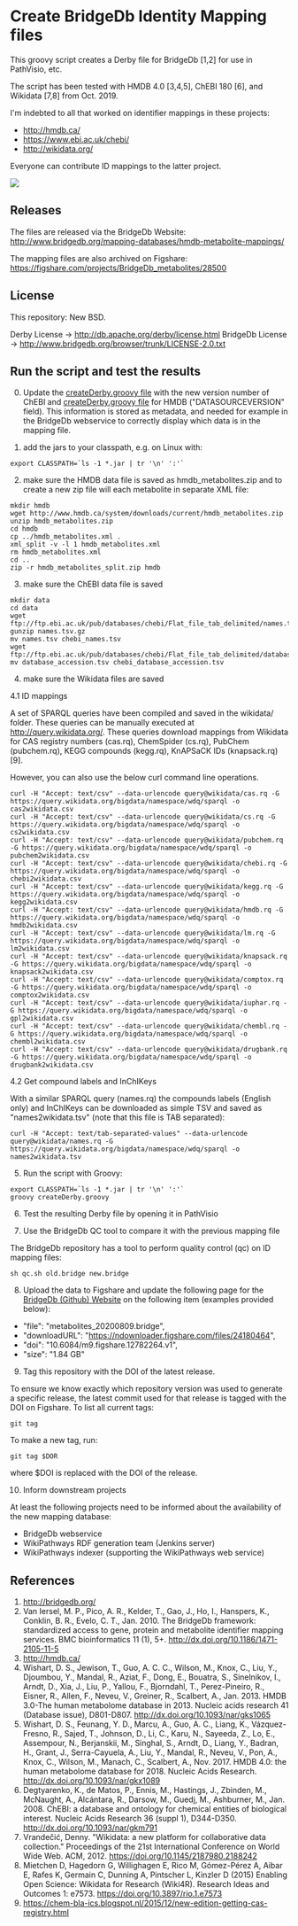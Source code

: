 Create BridgeDb Identity Mapping files
======================================

This groovy script creates a Derby file for BridgeDb [1,2] for use in PathVisio,
etc.

The script has been tested with HMDB 4.0 [3,4,5], ChEBI 180 [6], and Wikidata [7,8] from Oct. 2019.

I'm indebted to all that worked on identifier mappings in these projects:

- http://hmdb.ca/
- https://www.ebi.ac.uk/chebi/
- http://wikidata.org/

Everyone can contribute ID mappings to the latter project.

![](https://upload.wikimedia.org/wikipedia/commons/thumb/c/cd/Wikidata_stamp.png/288px-Wikidata_stamp.png)

Releases
--------

The files are released via the BridgeDb Website: http://www.bridgedb.org/mapping-databases/hmdb-metabolite-mappings/

The mapping files are also archived on Figshare: https://figshare.com/projects/BridgeDb_metabolites/28500

License
-------

This repository: New BSD.

Derby License -> http://db.apache.org/derby/license.html
BridgeDb License -> http://www.bridgedb.org/browser/trunk/LICENSE-2.0.txt

Run the script and test the results
-----------------------------------

0. Update the [createDerby.groovy file](https://github.com/bridgedb/create-bridgedb-hmdb/blob/master/createDerby.groovy#L70) with the new version number of ChEBI and [createDerby.groovy file](https://github.com/bridgedb/create-bridgedb-hmdb/blob/master/createDerby.groovy#L78) for HMDB ("DATASOURCEVERSION" field). This information is stored as metadata, and needed for example in the BridgeDb webservice to correctly display which data is in the mapping file.

1. add the jars to your classpath, e.g. on Linux with:

```shell
export CLASSPATH=`ls -1 *.jar | tr '\n' ':'`
```

2. make sure the HMDB data file is saved as hmdb_metabolites.zip and to create a new
   zip file will each metabolite in separate XML file:

```shell
mkdir hmdb
wget http://www.hmdb.ca/system/downloads/current/hmdb_metabolites.zip
unzip hmdb_metabolites.zip
cd hmdb
cp ../hmdb_metabolites.xml .
xml_split -v -l 1 hmdb_metabolites.xml
rm hmdb_metabolites.xml
cd ..
zip -r hmdb_metabolites_split.zip hmdb
```

3. make sure the ChEBI data file is saved

```shell
mkdir data
cd data
wget ftp://ftp.ebi.ac.uk/pub/databases/chebi/Flat_file_tab_delimited/names.tsv.gz
gunzip names.tsv.gz
mv names.tsv chebi_names.tsv
wget ftp://ftp.ebi.ac.uk/pub/databases/chebi/Flat_file_tab_delimited/database_accession.tsv
mv database_accession.tsv chebi_database_accession.tsv
```

4. make sure the Wikidata files are saved

4.1 ID mappings

A set of SPARQL queries have been compiled and saved in the wikidata/ folder.
These queries can be manually executed at http://query.wikidata.org/. These
queries download mappings from Wikidata for CAS registry numbers (cas.rq),
ChemSpider (cs.rq), PubChem (pubchem.rq), KEGG compounds (kegg.rq),
KnAPSaCK IDs (knapsack.rq) [9].

However, you can also use the below curl command line operations.

```shell
curl -H "Accept: text/csv" --data-urlencode query@wikidata/cas.rq -G https://query.wikidata.org/bigdata/namespace/wdq/sparql -o cas2wikidata.csv
curl -H "Accept: text/csv" --data-urlencode query@wikidata/cs.rq -G https://query.wikidata.org/bigdata/namespace/wdq/sparql -o cs2wikidata.csv
curl -H "Accept: text/csv" --data-urlencode query@wikidata/pubchem.rq -G https://query.wikidata.org/bigdata/namespace/wdq/sparql -o pubchem2wikidata.csv
curl -H "Accept: text/csv" --data-urlencode query@wikidata/chebi.rq -G https://query.wikidata.org/bigdata/namespace/wdq/sparql -o chebi2wikidata.csv
curl -H "Accept: text/csv" --data-urlencode query@wikidata/kegg.rq -G https://query.wikidata.org/bigdata/namespace/wdq/sparql -o kegg2wikidata.csv
curl -H "Accept: text/csv" --data-urlencode query@wikidata/hmdb.rq -G https://query.wikidata.org/bigdata/namespace/wdq/sparql -o hmdb2wikidata.csv
curl -H "Accept: text/csv" --data-urlencode query@wikidata/lm.rq -G https://query.wikidata.org/bigdata/namespace/wdq/sparql -o lm2wikidata.csv
curl -H "Accept: text/csv" --data-urlencode query@wikidata/knapsack.rq -G https://query.wikidata.org/bigdata/namespace/wdq/sparql -o knapsack2wikidata.csv
curl -H "Accept: text/csv" --data-urlencode query@wikidata/comptox.rq -G https://query.wikidata.org/bigdata/namespace/wdq/sparql -o comptox2wikidata.csv
curl -H "Accept: text/csv" --data-urlencode query@wikidata/iuphar.rq -G https://query.wikidata.org/bigdata/namespace/wdq/sparql -o gpl2wikidata.csv
curl -H "Accept: text/csv" --data-urlencode query@wikidata/chembl.rq -G https://query.wikidata.org/bigdata/namespace/wdq/sparql -o chembl2wikidata.csv
curl -H "Accept: text/csv" --data-urlencode query@wikidata/drugbank.rq -G https://query.wikidata.org/bigdata/namespace/wdq/sparql -o drugbank2wikidata.csv
```

4.2 Get compound labels and InChIKeys

With a similar SPARQL query (names.rq) the compounds labels (English only) and
InChIKeys can be downloaded as simple TSV and saved as "names2wikidata.tsv"
(note that this file is TAB separated):

```shell
curl -H "Accept: text/tab-separated-values" --data-urlencode query@wikidata/names.rq -G https://query.wikidata.org/bigdata/namespace/wdq/sparql -o names2wikidata.tsv
```

5. Run the script with Groovy:

```shell
export CLASSPATH=`ls -1 *.jar | tr '\n' ':'`
groovy createDerby.groovy
```

6. Test the resulting Derby file by opening it in PathVisio

7. Use the BridgeDb QC tool to compare it with the previous mapping file

The BridgeDb repository has a tool to perform quality control (qc) on ID
mapping files:

```shell
sh qc.sh old.bridge new.bridge
```

8. Upload the data to Figshare and update the following page for the [BridgeDb (Github) Website](https://github.com/bridgedb/data/blob/master/other.json#L20-L27) on the following item (examples provided below):
- "file":    "metabolites_20200809.bridge",
- "downloadURL": "https://ndownloader.figshare.com/files/24180464",
- "doi": "10.6084/m9.figshare.12782264.v1",
- "size": "1.84 GB"

9. Tag this repository with the DOI of the latest release.

To ensure we know exactly which repository version was used to generate
a specific release, the latest commit used for that release is tagged
with the DOI on Figshare. To list all current tags:

```shell
git tag
```

To make a new tag, run:

```shell
git tag $DOR
````

where $DOI is replaced with the DOI of the release.

10. Inform downstream projects

At least the following projects need to be informed about the availability of the new mapping database:

* BridgeDb webservice
* WikiPathways RDF generation team (Jenkins server)
* WikiPathways indexer (supporting the WikiPathways web service)

References
----------

1. http://bridgedb.org/
2. Van Iersel, M. P., Pico, A. R., Kelder, T., Gao, J., Ho, I., Hanspers, K., Conklin, B. R., Evelo, C. T., Jan. 2010. The BridgeDb framework: standardized access to gene, protein and metabolite identifier mapping services. BMC bioinformatics 11 (1), 5+. http://dx.doi.org/10.1186/1471-2105-11-5
3. http://hmdb.ca/
4. Wishart, D. S., Jewison, T., Guo, A. C. C., Wilson, M., Knox, C., Liu, Y., Djoumbou, Y., Mandal, R., Aziat, F., Dong, E., Bouatra, S., Sinelnikov, I., Arndt, D., Xia, J., Liu, P., Yallou, F., Bjorndahl, T., Perez-Pineiro, R., Eisner, R., Allen, F., Neveu, V., Greiner, R., Scalbert, A., Jan. 2013. HMDB 3.0-The human metabolome database in 2013. Nucleic acids research 41 (Database issue), D801-D807. http://dx.doi.org/10.1093/nar/gks1065
5. Wishart, D. S., Feunang, Y. D., Marcu, A., Guo, A. C., Liang, K., Vázquez-Fresno, R., Sajed, T., Johnson, D., Li, C., Karu, N., Sayeeda, Z., Lo, E., Assempour, N., Berjanskii, M., Singhal, S., Arndt, D., Liang, Y., Badran, H., Grant, J., Serra-Cayuela, A., Liu, Y., Mandal, R., Neveu, V., Pon, A., Knox, C., Wilson, M., Manach, C., Scalbert, A., Nov. 2017. HMDB 4.0: the human metabolome database for 2018. Nucleic Acids Research. http://dx.doi.org/10.1093/nar/gkx1089
6. Degtyarenko, K., de Matos, P., Ennis, M., Hastings, J., Zbinden, M., McNaught, A., Alcántara, R., Darsow, M., Guedj, M., Ashburner, M., Jan. 2008. ChEBI: a database and ontology for chemical entities of biological interest. Nucleic Acids Research 36 (suppl 1), D344-D350. http://dx.doi.org/10.1093/nar/gkm791
7. Vrandečić, Denny. "Wikidata: a new platform for collaborative data collection." Proceedings of the 21st International Conference on World Wide Web. ACM, 2012. https://doi.org/10.1145/2187980.2188242
8. Mietchen D, Hagedorn G, Willighagen E, Rico M, Gómez-Pérez A, Aibar E, Rafes K, Germain C, Dunning A, Pintscher L, Kinzler D (2015) Enabling Open Science: Wikidata for Research (Wiki4R). Research Ideas and Outcomes 1: e7573. https://doi.org/10.3897/rio.1.e7573
9. https://chem-bla-ics.blogspot.nl/2015/12/new-edition-getting-cas-registry.html
